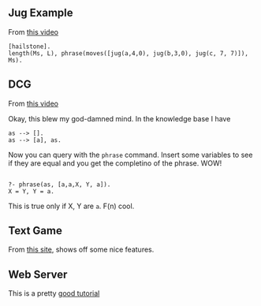 ## Jug Example

From [this video](https://www.youtube.com/watch?v=vdabv9EkYrY)

```
[hailstone].
length(Ms, L), phrase(moves([jug(a,4,0), jug(b,3,0), jug(c, 7, 7)]), Ms).
```

## DCG

From [this video](https://www.youtube.com/watch?v=CvLsVfq6cks)

Okay, this blew my god-damned mind.  In the knowledge base I have

```
as --> [].
as --> [a], as.
```

Now you can query with the `phrase` command.  Insert some variables to see if they are equal and you get the completino of the phrase.  WOW!

```

?- phrase(as, [a,a,X, Y, a]).
X = Y, Y = a.
```
This is true only if X, Y are `a`.  F(n) cool.

## Text Game

From [this site](https://amzi.com/AdventureInProlog/index.php), shows off some nice features.

## Web Server

This is a pretty [good tutorial](https://github.com/Anniepoo/swiplwebtut/blob/master/web.adoc)